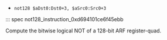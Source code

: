 * `not128 $aDst0:Dst0+3, $aSrc0:Src0+3`

::: spec
not128_instruction_0xd694101ce6f45ebb

Compute the bitwise logical NOT of a 128-bit ARF register-quad.

